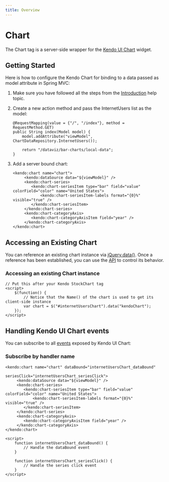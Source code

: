 ```yaml
---
title: Overview
---
```


# Chart

The Chart tag is a server-side wrapper for the [Kendo UI Chart](/api/dataviz/chart) widget.

## Getting Started

Here is how to configure the Kendo Chart for binding to a data passed as model attribute in Spring MVC:

1.  Make sure you have followed all the steps from the [Introduction](/using-kendo-with/jsp/introduction) help topic.

2.  Create a new action method and pass the InternetUsers list as the model:

    	@RequestMapping(value = {"/", "/index"}, method = RequestMethod.GET)
	    public String index(Model model) {
	        model.addAttribute("viewModel", ChartDataRepository.InternetUsers());
	     
	        return "/dataviz/bar-charts/local-data";
	    }

4.  Add a server bound chart:

		<kendo:chart name="chart">
			 <kendo:dataSource data="${viewModel}" />
			 <kendo:chart-series>
			 	<kendo:chart-seriesItem type="bar" field="value" colorField="color" name="United States">
			 		<kendo:chart-seriesItem-labels format="{0}%" visible="true" />
			 	</kendo:chart-seriesItem>
			 </kendo:chart-series>
			 <kendo:chart-categoryAxis>
			 	<kendo:chart-categoryAxisItem field="year" />
			 </kendo:chart-categoryAxis>
		</kendo:chart>

## Accessing an Existing Chart

You can reference an existing chart instance via [jQuery.data()](http://api.jquery.com/jQuery.data/).
Once a reference has been established, you can use the [API](/api/dataviz/chart#methods) to control its behavior.

### Accessing an existing Chart instance

    // Put this after your Kendo StockChart tag
    <script>
        $(function() {
            // Notice that the Name() of the chart is used to get its client-side instance
            var chart = $("#internetUsersChart").data("kendoChart");
        });
    </script>

## Handling Kendo UI Chart events

You can subscribe to all [events](/api/dataviz/chart#events) exposed by Kendo UI Chart:


### Subscribe by handler name

	<kendo:chart name="chart" dataBound="internetUsersChart_dataBound"
							  seriesClick="internetUsersChart_seriesClick">
		 <kendo:dataSource data="${viewModel}" />
		 <kendo:chart-series>
		 	<kendo:chart-seriesItem type="bar" field="value" colorField="color" name="United States">
		 		<kendo:chart-seriesItem-labels format="{0}%" visible="true" />
		 	</kendo:chart-seriesItem>
		 </kendo:chart-series>
		 <kendo:chart-categoryAxis>
		 	<kendo:chart-categoryAxisItem field="year" />
		 </kendo:chart-categoryAxis>
	</kendo:chart>

    <script>
        function internetUsersChart_dataBound() {
            // Handle the dataBound event
        }
	    
        function internetUsersChart_seriesClick() {
            // Handle the series click event
        }
    </script>

